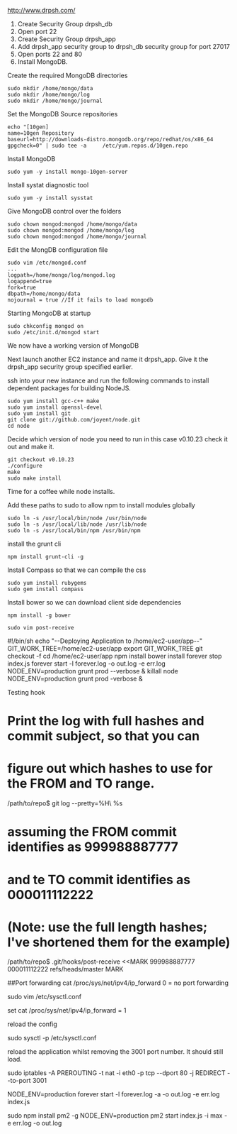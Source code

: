 http://www.drpsh.com/

1. Create Security Group drpsh_db
1. Open port 22
1. Create Security Group drpsh_app
1. Add drpsh_app security group to drpsh_db security group for port 27017
1. Open ports 22 and 80
1. Install MongoDB.

Create the required MongoDB directories

    sudo mkdir /home/mongo/data
    sudo mkdir /home/mongo/log
    sudo mkdir /home/mongo/journal

Set the MongoDB Source repositories

    echo "[10gen]
    name=10gen Repository
    baseurl=http://downloads-distro.mongodb.org/repo/redhat/os/x86_64
    gpgcheck=0" | sudo tee -a     /etc/yum.repos.d/10gen.repo

Install MongoDB

    sudo yum -y install mongo-10gen-server
Install systat diagnostic tool

    sudo yum -y install sysstat

Give MongoDB control over the folders

    sudo chown mongod:mongod /home/mongo/data
    sudo chown mongod:mongod /home/mongo/log
    sudo chown mongod:mongod /home/mongo/journal


Edit the MongDB configuration file

    sudo vim /etc/mongod.conf
    ...
    logpath=/home/mongo/log/mongod.log
    logappend=true
    fork=true
    dbpath=/home/mongo/data
    nojournal = true //If it fails to load mongodb

Starting MongoDB at startup

    sudo chkconfig mongod on
    sudo /etc/init.d/mongod start

We now have a working version of MongoDB


Next launch another EC2 instance and name it drpsh_app. Give it the drpsh_app security group specified earlier.

ssh into your new instance and run the following commands to install dependent packages for building NodeJS.

    sudo yum install gcc-c++ make
    sudo yum install openssl-devel
    sudo yum install git
    git clone git://github.com/joyent/node.git
    cd node

Decide which version of node you need to run in this case v0.10.23 check it out and make it.

    git checkout v0.10.23
    ./configure
    make
    sudo make install

Time for a coffee while node installs.


Add these paths to sudo to allow npm to install modules globally

    sudo ln -s /usr/local/bin/node /usr/bin/node
    sudo ln -s /usr/local/lib/node /usr/lib/node
    sudo ln -s /usr/local/bin/npm /usr/bin/npm

install the grunt cli
   
    npm install grunt-cli -g

Install Compass so that we can compile the css

    sudo yum install rubygems
    sudo gem install compass

Install bower so we can download client side dependencies

    npm install -g bower

    sudo vim post-receive

#!/bin/sh
echo "--Deploying Application to /home/ec2-user/app--"
GIT_WORK_TREE=/home/ec2-user/app
export GIT_WORK_TREE
git checkout -f
cd /home/ec2-user/app
npm install
bower install
forever stop index.js
forever start -l forever.log -o out.log -e err.log NODE_ENV=production grunt prod --verbose &
killall node
NODE_ENV=production grunt prod -verbose &



Testing hook
# Print the log with full hashes and commit subject, so that you can
# figure out which hashes to use for the FROM and TO range.
/path/to/repo$ git log --pretty=%H\ %s

# assuming the FROM commit identifies as 999988887777
# and te TO commit identifies as 000011112222
# (Note: use the full length hashes; I've shortened them for the example)
/path/to/repo$ .git/hooks/post-receive <<MARK
999988887777 000011112222 refs/heads/master
MARK


##Port forwarding
cat /proc/sys/net/ipv4/ip_forward
0 = no port forwarding

sudo vim /etc/sysctl.conf

set
cat /proc/sys/net/ipv4/ip_forward = 1

reload the config

sudo sysctl -p /etc/sysctl.conf

reload the application whilst removing the 3001 port number. It should still load.

sudo iptables -A PREROUTING -t nat -i eth0 -p tcp --dport 80 -j REDIRECT --to-port 3001

NODE_ENV=production forever start -l forever.log -a -o out.log -e err.log index.js

sudo npm install pm2 -g
NODE_ENV=production pm2 start index.js -i max -e err.log -o out.log
